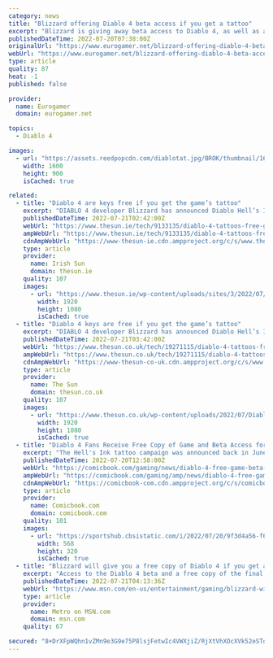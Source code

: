 ```yaml
---
category: news
title: "Blizzard offering Diablo 4 beta access if you get a tattoo"
excerpt: "Blizzard is giving away beta access to Diablo 4, as well as a digital copy of the game, for free. The price? A permanent place on your skin. Talk about branding in all sense of the word. Blizzard's ..."
publishedDateTime: 2022-07-20T07:38:00Z
originalUrl: "https://www.eurogamer.net/blizzard-offering-diablo-4-beta-access-if-you-get-a-tattoo"
webUrl: "https://www.eurogamer.net/blizzard-offering-diablo-4-beta-access-if-you-get-a-tattoo"
type: article
quality: 87
heat: -1
published: false

provider:
  name: Eurogamer
  domain: eurogamer.net

topics:
  - Diablo 4

images:
  - url: "https://assets.reedpopcdn.com/diablotat.jpg/BROK/thumbnail/1600x900/format/jpg/quality/80/diablotat.jpg"
    width: 1600
    height: 900
    isCached: true

related:
  - title: "Diablo 4 are keys free if you get the game’s tattoo"
    excerpt: "DIABLO 4 developer Blizzard has announced Diablo Hell’s Ink, pop-up shops which offer Diablo 4 keys to those who get a tattoo based on the game. The tour will take place across the globe beginning ..."
    publishedDateTime: 2022-07-21T02:42:00Z
    webUrl: "https://www.thesun.ie/tech/9133135/diablo-4-tattoos-free-game/"
    ampWebUrl: "https://www.thesun.ie/tech/9133135/diablo-4-tattoos-free-game/amp/"
    cdnAmpWebUrl: "https://www-thesun-ie.cdn.ampproject.org/c/s/www.thesun.ie/tech/9133135/diablo-4-tattoos-free-game/amp/"
    type: article
    provider:
      name: Irish Sun
      domain: thesun.ie
    quality: 107
    images:
      - url: "https://www.thesun.ie/wp-content/uploads/sites/3/2022/07/Diablo-tattoo-Beta-code-1.png?strip=all&quality=100&w=1920&h=1080&crop=1"
        width: 1920
        height: 1080
        isCached: true
  - title: "Diablo 4 keys are free if you get the game’s tattoo"
    excerpt: "DIABLO 4 developer Blizzard has announced Diablo Hell’s Ink, pop-up shops which offer Diablo 4 keys to those who get a tattoo based on the game. The tour will take place across the globe beginning ..."
    publishedDateTime: 2022-07-21T03:42:00Z
    webUrl: "https://www.thesun.co.uk/tech/19271115/diablo-4-tattoos-free-game/"
    ampWebUrl: "https://www.thesun.co.uk/tech/19271115/diablo-4-tattoos-free-game/amp/"
    cdnAmpWebUrl: "https://www-thesun-co-uk.cdn.ampproject.org/c/s/www.thesun.co.uk/tech/19271115/diablo-4-tattoos-free-game/amp/"
    type: article
    provider:
      name: The Sun
      domain: thesun.co.uk
    quality: 107
    images:
      - url: "https://www.thesun.co.uk/wp-content/uploads/2022/07/Diablo-tattoo-Beta-code-1.png?strip=all&quality=100&w=1920&h=1080&crop=1"
        width: 1920
        height: 1080
        isCached: true
  - title: "Diablo 4 Fans Receive Free Copy of Game and Beta Access for Getting Diablo Tattoos"
    excerpt: "The Hell's Ink tattoo campaign was announced back in June with Blizzard laying out the stops planned for July and August where Diablo fans could visit to get unique Diablo-themed tattoos. Planned ..."
    publishedDateTime: 2022-07-20T12:58:00Z
    webUrl: "https://comicbook.com/gaming/news/diablo-4-free-game-beta-access-tattoos/"
    ampWebUrl: "https://comicbook.com/gaming/amp/news/diablo-4-free-game-beta-access-tattoos/"
    cdnAmpWebUrl: "https://comicbook-com.cdn.ampproject.org/c/s/comicbook.com/gaming/amp/news/diablo-4-free-game-beta-access-tattoos/"
    type: article
    provider:
      name: Comicbook.com
      domain: comicbook.com
    quality: 101
    images:
      - url: "https://sportshub.cbsistatic.com/i/2022/07/20/9f3d4a56-f68e-459a-ad5f-b6f13ddf1773/fifa-23-havertz.png?width=568&height=320"
        width: 568
        height: 320
        isCached: true
  - title: "Blizzard will give you a free copy of Diablo 4 if you get a tattoo"
    excerpt: "Access to the Diablo 4 beta and a free copy of the final game can be yours if you take part in the Diablo Hell’s Ink tour this August."
    publishedDateTime: 2022-07-21T04:13:36Z
    webUrl: "https://www.msn.com/en-us/entertainment/gaming/blizzard-will-give-you-a-free-copy-of-diablo-4-if-you-get-a-tattoo/ar-AAZOQFl"
    type: article
    provider:
      name: Metro on MSN.com
      domain: msn.com
    quality: 67

secured: "8+DrXFpWQhn1vZMn9e3G9e75P8lsjFetwIc4VWXjiZ/RjXtVhXOcXVk52eSTdQ6/5l3Nk1+Dh2FdBz12TFHPrft2IjHD3UKYjdruyskRapi5UimARwee9KiYF0XaAE0JisxtS7HvVnIX3IZZ0e6mDn67o9nYs26W7KO7BrDNIX2XRxddC3yH1E4282/xh4vrBVe8Cb2Nne/TJd4SWv7ZwS6DCDWC/1KYAAPVnFHw5CGs/cdFLoYrUd8Yu94eXjo1T1ZY1uIlnHJNXDpqZZbvr6URDUtpkvNoGS4nDO34x9q/WIzMQ2/Xsrk+ERyC1zq++YZ0QC6gAhCbOgQuiCTZQtwA0nMkTMO614XWMpbJbpc=;dX39nO44WHF23nFPvpFGeQ=="
---
```


